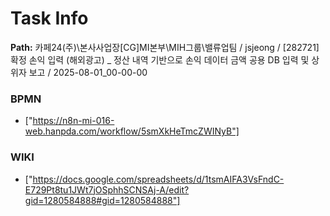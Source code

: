 # Task Info

**Path:** 카페24(주)\본사사업장\[CG]MI본부\MIH그룹\밸류업팀 / jsjeong / [282721] 확정 손익 입력 (해외광고) _ 정산 내역 기반으로 손익 데이터 금액 공용 DB 입력 및 상위자 보고 / 2025-08-01_00-00-00

### BPMN
- ["https://n8n-mi-016-web.hanpda.com/workflow/5smXkHeTmcZWINyB"]

### WIKI
- ["https://docs.google.com/spreadsheets/d/1tsmAIFA3VsFndC-E729Pt8tu1JWt7jOSphhSCNSAj-A/edit?gid=1280584888#gid=1280584888"]

